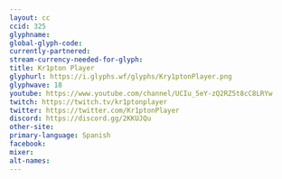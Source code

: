 ```yaml
---
layout: cc
ccid: 325
glyphname: 
global-glyph-code: 
currently-partnered: 
stream-currency-needed-for-glyph: 
title: Kr1pton Player
glyphurl: https://i.glyphs.wf/glyphs/Kry1ptonPlayer.png
glyphwave: 18
youtube: https://www.youtube.com/channel/UCIu_5eY-zQ2RZ5t8cC8LRYw
twitch: https://twitch.tv/kr1ptonplayer
twitter: https://twitter.com/Kr1ptonPlayer
discord: https://discord.gg/2KKUJQu
other-site: 
primary-language: Spanish
facebook: 
mixer: 
alt-names: 
---
```


